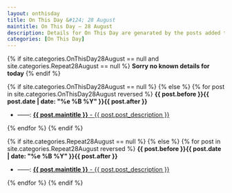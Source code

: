 ```yaml
---
layout: onthisday
title: On This Day &#124; 28 August
maintitle: On This Day — 28 August
description: Details for On This Day are genarated by the posts added to the website so the content is subject to changes/updates over time.
categories: [On This Day]
---
```


{% if site.categories.OnThisDay28August == null and site.categories.Repeat28August == null %}
<strong>Sorry no known details for today</strong>
{% endif %}

{% if site.categories.OnThisDay28August == null %}
{% else %}
{% for post in site.categories.OnThisDay28August reversed %}
<strong>{{ post.before }}{{ post.date | date: "%e %B %Y" }}{{ post.after }}</strong>
<ul>
<li> ——: <a class="{{ post.class }}" href="{{ post.url }}"><strong>{{ post.maintitle }}</strong> - {{ post.post_description }}</a></li>
</ul>
{% endfor %}
{% endif %}

{% if site.categories.Repeat28August == null %}
{% else %}
{% for post in site.categories.Repeat28August reversed %}
<strong>{{ post.before }}{{ post.date | date: "%e %B %Y" }}{{ post.after }}</strong>
<ul>
<li> ——: <a class="{{ post.class }}" href="{{ post.url }}"><strong>{{ post.maintitle }}</strong> - {{ post.post_description }}</a></li>
</ul>
{% endfor %}
{% endif %}
